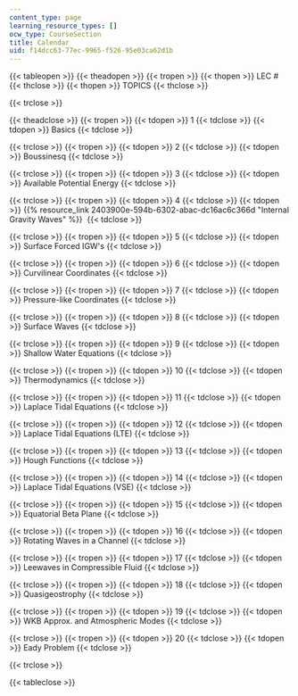 ```yaml
---
content_type: page
learning_resource_types: []
ocw_type: CourseSection
title: Calendar
uid: f14dcc63-77ec-9965-f526-95e03ca62d1b
---
```


{{< tableopen >}}
{{< theadopen >}}
{{< tropen >}}
{{< thopen >}}
LEC #
{{< thclose >}}
{{< thopen >}}
TOPICS
{{< thclose >}}

{{< trclose >}}

{{< theadclose >}}
{{< tropen >}}
{{< tdopen >}}
1
{{< tdclose >}}
{{< tdopen >}}
Basics
{{< tdclose >}}

{{< trclose >}}
{{< tropen >}}
{{< tdopen >}}
2
{{< tdclose >}}
{{< tdopen >}}
Boussinesq
{{< tdclose >}}

{{< trclose >}}
{{< tropen >}}
{{< tdopen >}}
3
{{< tdclose >}}
{{< tdopen >}}
Available Potential Energy
{{< tdclose >}}

{{< trclose >}}
{{< tropen >}}
{{< tdopen >}}
4
{{< tdclose >}}
{{< tdopen >}}
{{% resource_link 2403900e-594b-6302-abac-dc16ac6c366d "Internal Gravity Waves" %}} 
{{< tdclose >}}

{{< trclose >}}
{{< tropen >}}
{{< tdopen >}}
5
{{< tdclose >}}
{{< tdopen >}}
Surface Forced IGW's
{{< tdclose >}}

{{< trclose >}}
{{< tropen >}}
{{< tdopen >}}
6
{{< tdclose >}}
{{< tdopen >}}
Curvilinear Coordinates
{{< tdclose >}}

{{< trclose >}}
{{< tropen >}}
{{< tdopen >}}
7
{{< tdclose >}}
{{< tdopen >}}
Pressure-like Coordinates
{{< tdclose >}}

{{< trclose >}}
{{< tropen >}}
{{< tdopen >}}
8
{{< tdclose >}}
{{< tdopen >}}
Surface Waves
{{< tdclose >}}

{{< trclose >}}
{{< tropen >}}
{{< tdopen >}}
9
{{< tdclose >}}
{{< tdopen >}}
Shallow Water Equations
{{< tdclose >}}

{{< trclose >}}
{{< tropen >}}
{{< tdopen >}}
10
{{< tdclose >}}
{{< tdopen >}}
Thermodynamics
{{< tdclose >}}

{{< trclose >}}
{{< tropen >}}
{{< tdopen >}}
11
{{< tdclose >}}
{{< tdopen >}}
Laplace Tidal Equations
{{< tdclose >}}

{{< trclose >}}
{{< tropen >}}
{{< tdopen >}}
12
{{< tdclose >}}
{{< tdopen >}}
Laplace Tidal Equations (LTE)
{{< tdclose >}}

{{< trclose >}}
{{< tropen >}}
{{< tdopen >}}
13
{{< tdclose >}}
{{< tdopen >}}
Hough Functions
{{< tdclose >}}

{{< trclose >}}
{{< tropen >}}
{{< tdopen >}}
14
{{< tdclose >}}
{{< tdopen >}}
Laplace Tidal Equations (VSE)
{{< tdclose >}}

{{< trclose >}}
{{< tropen >}}
{{< tdopen >}}
15
{{< tdclose >}}
{{< tdopen >}}
Equatorial Beta Plane
{{< tdclose >}}

{{< trclose >}}
{{< tropen >}}
{{< tdopen >}}
16
{{< tdclose >}}
{{< tdopen >}}
Rotating Waves in a Channel
{{< tdclose >}}

{{< trclose >}}
{{< tropen >}}
{{< tdopen >}}
17
{{< tdclose >}}
{{< tdopen >}}
Leewaves in Compressible Fluid
{{< tdclose >}}

{{< trclose >}}
{{< tropen >}}
{{< tdopen >}}
18
{{< tdclose >}}
{{< tdopen >}}
Quasigeostrophy
{{< tdclose >}}

{{< trclose >}}
{{< tropen >}}
{{< tdopen >}}
19
{{< tdclose >}}
{{< tdopen >}}
WKB Approx. and Atmospheric Modes
{{< tdclose >}}

{{< trclose >}}
{{< tropen >}}
{{< tdopen >}}
20
{{< tdclose >}}
{{< tdopen >}}
Eady Problem
{{< tdclose >}}

{{< trclose >}}

{{< tableclose >}}